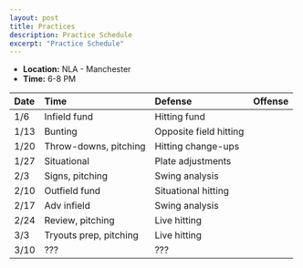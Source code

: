 ```yaml
---
layout: post
title: Practices
description: Practice Schedule
excerpt: "Practice Schedule"
---
```

* **Location:** NLA - Manchester
* **Time:** 6-8 PM

| Date | Time     | Defense | Offense |
|:---  |:---      |:---     |:---     |
| 1/6  | Infield fund   | Hitting fund |
| 1/13  | Bunting   | Opposite field hitting |
| 1/20  | Throw-downs, pitching   | Hitting change-ups |
| 1/27  | Situational   | Plate adjustments |
| 2/3   | Signs, pitching   | Swing analysis |
| 2/10  | Outfield fund   | Situational hitting |
| 2/17  | Adv infield   | Swing analysis |
| 2/24  | Review, pitching   | Live hitting |
| 3/3   | Tryouts prep, pitching   | Live hitting |
| 3/10  | ???   | ??? |

